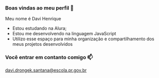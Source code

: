 ### Boas vindas ao meu perfil 🖤

Meu nome é Davi Henrique

- Estou estudando na Alura;
- Estou me desenvolvendo na linguagem JavaScript
- Utilizo esse espaço para minha organização e compartilhamento dos meus projetos desenvolvidos

### Você entrar em contanto comigo 📫

davi.drongek.santana@escola.pr.gov.br

